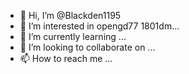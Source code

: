 - 👋 Hi, I’m @Blackden1195
- 👀 I’m interested in opengd77 1801dm...
- 🌱 I’m currently learning ...
- 💞️ I’m looking to collaborate on ...
- 📫 How to reach me ...

<!---
Blackden1195/Blackden1195 is a ✨ special ✨ repository because its `README.md` (this file) appears on your GitHub profile.
You can click the Preview link to take a look at your changes.
--->
